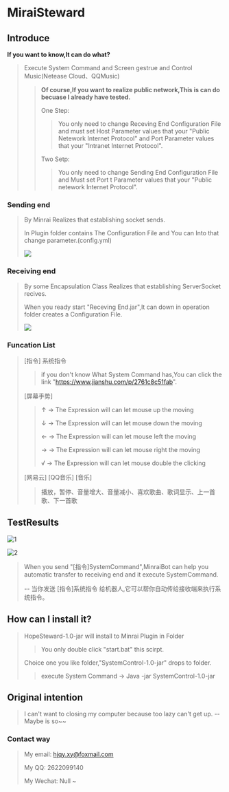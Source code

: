 # MiraiSteward

## Introduce

**If you want to know,It can do what?**

> Execute System Command and Screen gestrue and Control Music(Netease Cloud、QQMusic)
>
> > **Of course,If you want to realize public network,This is can do becuase I already have tested.**
> >
> >  One Step:
> >
> > > You only need to change Receving End Configuration File and must set Host Parameter values that your "Public Netework Internet Protocol" and Port Parameter values that your "Intranet Internet Protocol".
> >
> >  Two Setp:
> >
> > > You only need to change Sending End Configuration File and Must set Port t Parameter values that your "Public netework Internet Protocol".

### Sending end

> By Minrai Realizes that establishing socket sends. 
>
> In Plugin folder contains The Configuration File and You can Into that change parameter.(config.yml)
>
> ![](C:\Users\Administrator\Music\SystemControl\测试图\3.png)



### Receiving end

> By some Encapsulation Class Realizes that establishing ServerSocket recives. 
>
> When you ready start "Receving End.jar",It can down in operation folder creates a Configuration File.
>
> ![](C:\Users\Administrator\Music\SystemControl\测试图\4.png)

### Funcation List

> [指令] 系统指令
>
> > if you don't know What System Command has,You can click the link "https://www.jianshu.com/p/2761c8c51fab".
>
> [屏幕手势]
>
> > ↑ -> The Expression will can let mouse up the moving
> >
> > ↓  -> The Expression will can let mouse down the moving
> >
> > ← -> The Expression will can let mouse left the moving
> >
> > →  -> The Expression will can let mouse right the moving
> >
> > √  -> The Expression will can let mouse double the clicking
>
> [网易云] [QQ音乐] [音乐]
>
> > 播放，暂停、音量增大、音量减小、喜欢歌曲、歌词显示、上一首歌、下一首歌



## TestResults

![1](C:\Users\Administrator\Music\SystemControl\测试图\1.png)

![2](C:\Users\Administrator\Music\SystemControl\测试图\2.png)

> When you send "[指令]SystemCommand",MinraiBot can help you automatic transfer to receiving end and it execute SystemCommand.
>
> -- 当你发送 [指令]系统指令 给机器人,它可以帮你自动传给接收端来执行系统指令。

## How can I install it?

> HopeSteward-1.0-jar will install to Minrai Plugin in Folder
>
> > You only double click "start.bat" this scirpt.
>
> Choice one you like folder,"SystemControl-1.0-jar" drops to folder.
>
> > execute System Command -> Java -jar SystemControl-1.0-jar

## Original intention

> I can't want to closing my computer  because too lazy can't get up. -- Maybe is so~~

### Contact way

> My email: hjqy.xy@foxmail.com
>
> My QQ: 2622099140
>
> My Wechat: Null ~
